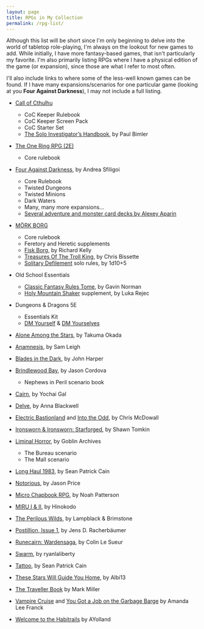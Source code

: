 ```yaml
---
layout: page
title: RPGs in My Collection
permalink: /rpg-list/
---
```


Although this list will be short since I'm only beginning to delve into the world of tabletop role-playing, I'm always on the lookout for new games to add. While initially, I have more fantasy-based games, that isn't particularly my favorite. I'm also primarily listing RPGs where I have a physical edition of the game (or expansion), since those are what I refer to most often.

I'll also include links to where some of the less-well known games can be found. If I have many expansions/scenarios for one particular game (looking at you **Four Against Darkness**), I may not include a full listing.

- [Call of Cthulhu](https://www.chaosium.com/call-of-cthulhu-rpg/)
  - CoC Keeper Rulebook
  - CoC Keeper Screen Pack
  - CoC Starter Set
  - [The Solo Investigator’s Handbook](https://www.drivethrurpg.com/product/266779/The-Solo-Investigators-Handbook), by Paul Bimler
- [The One Ring RPG (2E)](https://freeleaguepublishing.com/en/games/the-one-ring/)
  - Core rulebook
- [Four Against Darkness](https://www.ganeshagames.net/product_info.php?products_id=295), by Andrea Sfiligoi
  - Core Rulebook
  - Twisted Dungeons
  - Twisted Minions
  - Dark Waters
  - Many, many more expansions...
  - [Several adventure and monster card decks by Alexey Aparin](https://www.drivethrucards.com/browse/pub/15874/Alexey-Aparin)
- [MÖRK BORG](https://morkborg.com/)
  - Core rulebook
  - Feretory and Heretic supplements
  - [Fisk Borg](https://www.drivethrurpg.com/product/366554/Fisk-Borg), by Richard Kelly
  - [Treasures Of The Troll King](https://loottheroom.itch.io/troll-king), by Chris Bissette
  - [Solitary Defilement](https://1d105.itch.io/solitary-defilement) solo rules, by 1d10+5
- Old School Essentials
  - [Classic Fantasy Rules Tome](https://necroticgnome.com/products/old-school-essentials-rules-tome), by Gavin Norman
  - [Holy Mountain Shaker](https://necroticgnome.com/products/holy-mountain-shaker) supplement, by Luka Rejec
- Dungeons & Dragons 5E
  - Essentials Kit
  - [DM Yourself](https://www.drivethrurpg.com/product/331912/DM-Yourself--solo-roleplay-for-5e-DD-and-OSR-adventures) & [DM Yourselves](https://www.drivethrurpg.com/product/385435/DM-Yourselves--solo-and-GMless-roleplay-for-5e-DD-and-OSR-adventures)

- [Alone Among the Stars](https://noroadhome.itch.io/alone-among-the-stars), by Takuma Okada
- [Anamnesis](https://blinkingbirchgames.itch.io/anamnesis), by Sam Leigh
- [Blades in the Dark](https://evilhat.com/product/blades-in-the-dark/), by John Harper
- [Brindlewood Bay](https://www.brindlewoodbay.com/brindlewood-bay.html), by Jason Cordova
  - Nephews in Peril scenario book
- [Cairn](https://cairnrpg.com/), by Yochai Gal
- [Delve](https://www.blackwellwriter.com/en-us/products/delve-a-solo-map-drawing-game), by Anna Blackwell
- [Electric Bastionland](https://chrismcdee.itch.io/electric-bastionland) and [Into the Odd](https://freeleaguepublishing.com/en/games/into-the-odd/), by Chris  McDowall
- [Ironsworn & Ironsworn: Starforged](https://www.ironswornrpg.com/), by Shawn Tomkin
- [Liminal Horror](https://goblinarchives.github.io/LiminalHorror/), by Goblin Archives
  - The Bureau scenario
  - The Mall scenario
- [Long Haul 1983](https://shop.seanpatrickcain.com/product/longhaul1983), by Sean Patrick Cain
- [Notorious](https://alwayscheckers.itch.io/notorious), by Jason Price
- [Micro Chapbook RPG](https://www.drivethrurpg.com/product/348091/Micro-Chapbook-RPG-Basic-Edition), by Noah Patterson
- [MIRU I & II](https://hinokodo.itch.io/), by Hinokodo
- [The Perilous Wilds](https://www.drivethrurpg.com/product/407161/The-Perilous-Wilds--Revised-Edition), by Lampblack & Brimstone
- [Postillion, Issue 1](https://www.kickstarter.com/projects/onetreeforestmedia/zine-postillion-issue-1), by Jens D. Racherbäumer
- [Runecairn: Wardensaga](https://byodinsbeardrpg.itch.io/runecairn-wardensaga), by Colin Le Sueur
- [Swarm](https://ryanlaliberty.itch.io/swarm), by ryanlaliberty
- [Tattoo](https://shop.seanpatrickcain.com/product/tattoo), by Sean Patrick Cain
- [These Stars Will Guide You Home](https://albi13.itch.io/these-stars-will-guide-you-home), by Albi13
- [The Traveller Book](https://www.drivethrurpg.com/product/80192/CTTTBThe-Traveller-Book) by Mark Miller
- [Vampire Cruise](https://amandalee.itch.io/vampire-cruise) and [You Got a Job on the Garbage Barge](https://amandalee.itch.io/you-got-a-job-on-the-garbage-barge) by Amanda Lee Franck
- [Welcome to the Habitrails](https://ayolland.itch.io/habitrails) by AYolland
